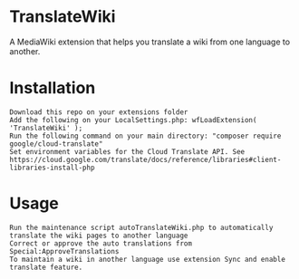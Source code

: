 # TranslateWiki
A MediaWiki extension that helps you translate a wiki from one language to another.


# Installation

	Download this repo on your extensions folder
	Add the following on your LocalSettings.php: wfLoadExtension( 'TranslateWiki' );
    Run the following command on your main directory: "composer require google/cloud-translate"
	Set environment variables for the Cloud Translate API. See https://cloud.google.com/translate/docs/reference/libraries#client-libraries-install-php

# Usage

	Run the maintenance script autoTranslateWiki.php to automatically translate the wiki pages to another language
	Correct or approve the auto translations from Special:ApproveTranslations
	To maintain a wiki in another language use extension Sync and enable translate feature.
